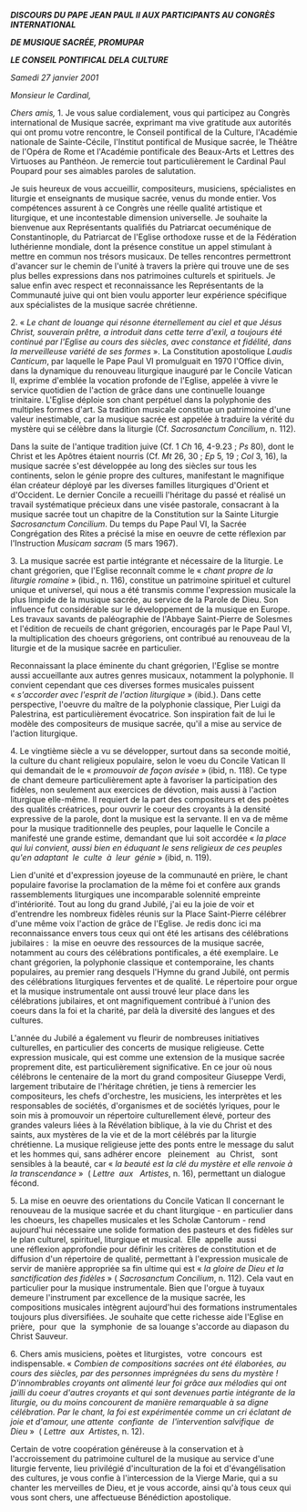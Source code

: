 ***DISCOURS DU PAPE JEAN PAUL II **AUX PARTICIPANTS AU CONGRÈS INTERNATIONAL*****

*****DE MUSIQUE SACRÉE, PROMUPAR*****

*****LE CONSEIL PONTIFICAL DELA CULTURE*****

*Samedi 27 janvier 2001*

*Monsieur le Cardinal,*

*Chers amis,* 1. Je vous salue cordialement, vous qui participez au Congrès international de Musique sacrée, exprimant ma vive gratitude aux autorités qui ont promu votre rencontre, le Conseil pontifical de la Culture, l'Académie nationale de Sainte-Cécile, l'Institut pontifical de Musique sacrée, le Théâtre de l'Opéra de Rome et l'Académie pontificale des Beaux-Arts et Lettres des Virtuoses au Panthéon. Je remercie tout particulièrement le Cardinal Paul Poupard pour ses aimables paroles de salutation.

Je suis heureux de vous accueillir, compositeurs, musiciens, spécialistes en liturgie et enseignants de musique sacrée, venus du monde entier. Vos compétences assurent à ce Congrès une réelle qualité artistique et liturgique, et une incontestable dimension universelle. Je souhaite la bienvenue aux Représentants qualifiés du Patriarcat oecuménique de Constantinople, du Patriarcat de l'Eglise orthodoxe russe et de la Fédération luthérienne mondiale, dont la présence constitue un appel stimulant à mettre en commun nos trésors musicaux. De telles rencontres permettront d'avancer sur le chemin de l'unité à travers la prière qui trouve une de ses plus belles expressions dans nos patrimoines culturels et spirituels. Je salue enfin avec respect et reconnaissance les Représentants de la Communauté juive qui ont bien voulu apporter leur expérience spécifique aux spécialistes de la musique sacrée chrétienne.

2. « *Le chant de louange qui résonne éternellement au ciel et que Jésus Christ, souverain prêtre, a introduit dans cette terre d'exil, a toujours été continué par l'Eglise au cours des siècles, avec constance et fidélité, dans la merveilleuse variété de ses formes* ». La Constitution apostolique *Laudis Canticum*, par laquelle le Pape Paul VI promulguait en 1970 l'Office divin, dans la dynamique du renouveau liturgique inauguré par le Concile Vatican II, exprime d'emblée la vocation profonde de l'Eglise, appelée à vivre le service quotidien de l'action de grâce dans une continuelle louange trinitaire. L'Eglise déploie son chant perpétuel dans la polyphonie des multiples formes d'art. Sa tradition musicale constitue un patrimoine d'une valeur inestimable, car la musique sacrée est appelée à traduire la vérité du mystère qui se célèbre dans la liturgie (Cf. *Sacrosanctum Concilium*, n. 112).

Dans la suite de l'antique tradition juive (Cf. 1 *Ch* 16, 4-9.23 ; *Ps* 80), dont le Christ et les Apôtres étaient nourris (Cf. *Mt* 26, 30 ; *Ep* 5, 19 ; *Col* 3, 16), la musique sacrée s'est développée au long des siècles sur tous les continents, selon le génie propre des cultures, manifestant le magnifique élan créateur déployé par les diverses familles liturgiques d'Orient et d'Occident. Le dernier Concile a recueilli l'héritage du passé et réalisé un travail systématique précieux dans une visée pastorale, consacrant à la musique sacrée tout un chapitre de la Constitution sur la Sainte Liturgie *Sacrosanctum Concilium*. Du temps du Pape Paul VI, la Sacrée Congrégation des Rites a précisé la mise en oeuvre de cette réflexion par l'Instruction *Musicam sacram* (5 mars 1967).

3. La musique sacrée est partie intégrante et nécessaire de la liturgie. Le chant grégorien, que l'Eglise reconnaît comme le « *chant propre de la liturgie romaine* » (ibid., n. 116), constitue un patrimoine spirituel et culturel unique et universel, qui nous a été transmis comme l'expression musicale la plus limpide de la musique sacrée, au service de la Parole de Dieu. Son influence fut considérable sur le développement de la musique en Europe. Les travaux savants de paléographie de l'Abbaye Saint-Pierre de Solesmes et l'édition de recueils de chant grégorien, encouragés par le Pape Paul VI, la multiplication des choeurs grégoriens, ont contribué au renouveau de la liturgie et de la musique sacrée en particulier.

Reconnaissant la place éminente du chant grégorien, l'Eglise se montre aussi accueillante aux autres genres musicaux, notamment la polyphonie. Il convient cependant que ces diverses formes musicales puissent « *s'accorder avec l'esprit de l'action liturgique* » (ibid.). Dans cette perspective, l'oeuvre du maître de la polyphonie classique, Pier Luigi da Palestrina, est particulièrement évocatrice. Son inspiration fait de lui le modèle des compositeurs de musique sacrée, qu'il a mise au service de l'action liturgique.

4. Le vingtième siècle a vu se développer, surtout dans sa seconde moitié, la culture du chant religieux populaire, selon le voeu du Concile Vatican II qui demandait de le « *promouvoir de façon avisée* » (ibid, n. 118). Ce type de chant demeure particulièrement apte à favoriser la participation des fidèles, non seulement aux exercices de dévotion, mais aussi à l'action liturgique elle-même. Il requiert de la part des compositeurs et des poètes des qualités créatrices, pour ouvrir le coeur des croyants à la densité expressive de la parole, dont la musique est la servante. Il en va de même pour la musique traditionnelle des peuples, pour laquelle le Concile a manifesté une grande estime, demandant que lui soit accordée « *la place qui lui convient, aussi bien en éduquant le sens religieux de ces peuples qu'en adaptant  le  culte  à  leur  génie* » (ibid, n. 119).

Lien d'unité et d'expression joyeuse de la communauté en prière, le chant populaire favorise la proclamation de la même foi et confère aux grands rassemblements liturgiques une incomparable solennité empreinte d'intériorité. Tout au long du grand Jubilé, j'ai eu la joie de voir et d'entrendre les nombreux fidèles réunis sur la Place Saint-Pierre célébrer d'une même voix l'action de grâce de l'Eglise. Je redis donc ici ma reconnaissance envers tous ceux qui ont été les artisans des célébrations jubilaires :  la mise en oeuvre des ressources de la musique sacrée, notamment au cours des célébrations pontificales, a été exemplaire. Le chant grégorien, la polyphonie classique et contemporaine, les chants populaires, au premier rang desquels l'Hymne du grand Jubilé, ont permis des célébrations liturgiques ferventes et de qualité. Le répertoire pour orgue et la musique instrumentale ont aussi trouvé leur place dans les célébrations jubilaires, et ont magnifiquement contribué à l'union des coeurs dans la foi et la charité, par delà la diversité des langues et des cultures.

L'année du Jubilé a également vu fleurir de nombreuses initiatives culturelles, en particulier des concerts de musique religieuse. Cette expression musicale, qui est comme une extension de la musique sacrée proprement dite, est particulièrement significative. En ce jour où nous célébrons le centenaire de la mort du grand compositeur Giuseppe Verdi, largement tributaire de l'héritage chrétien, je tiens à remercier les compositeurs, les chefs d'orchestre, les musiciens, les interprètes et les responsables de sociétés, d'organismes et de sociétés lyriques, pour le soin mis à promouvoir un répertoire culturellement élevé, porteur des grandes valeurs liées à la Révélation biblique, à la vie du Christ et des saints, aux mystères de la vie et de la mort célébrés par la liturgie chrétienne. La musique religieuse jette des ponts entre le message du salut et les hommes qui, sans adhérer encore   pleinement   au  Christ,   sont sensibles à la beauté, car « *la beauté est la clé du mystère et elle renvoie à la transcendance* »  ( *Lettre  aux   Artistes*, n. 16), permettant un dialogue fécond.

5. La mise en oeuvre des orientations du Concile Vatican II concernant le renouveau de la musique sacrée et du chant liturgique - en particulier dans les choeurs, les chapelles musicales et les Scholæ Cantorum - rend aujourd'hui nécessaire une solide formation des pasteurs et des fidèles sur le plan culturel, spirituel, liturgique et musical.  Elle  appelle  aussi  une réflexion approfondie pour définir les critères de constitution et de diffusion d'un répertoire de qualité, permettant à l'expression musicale de servir de manière appropriée sa fin ultime qui est « *la gloire de Dieu et la sanctification des fidèles* » ( *Sacrosanctum Concilium*, n. 112). Cela vaut en particulier pour la musique instrumentale. Bien que l'orgue à tuyaux demeure l'instrument par excellence de la musique sacrée, les compositions musicales intègrent aujourd'hui des formations instrumentales toujours plus diversifiées. Je souhaite que cette richesse aide l'Eglise en prière,  pour  que  la  symphonie  de sa louange s'accorde au diapason du Christ Sauveur.

6. Chers amis musiciens, poètes et liturgistes,  votre  concours  est   indispensable. « *Combien de compositions sacrées ont été élaborées, au cours des siècles, par des personnes imprégnées du sens du mystère ! D'innombrables croyants ont alimenté leur foi grâce aux mélodies qui ont jailli du coeur d'autres croyants et qui sont devenues partie intégrante de la liturgie, ou du moins concourent de manière remarquable à sa digne célébration. Par le chant, la foi est expérimentée comme un cri éclatant de joie et d'amour, une attente  confiante  de  l'intervention salvifique  de  Dieu* »  ( *Lettre  aux  Artistes*, n. 12).

Certain de votre coopération généreuse à la conservation et à l'accroissement du patrimoine culturel de la musique au service d'une liturgie fervente, lieu privilégié d'inculturation de la foi et d'évangélisation des cultures, je vous confie à l'intercession de la Vierge Marie, qui a su chanter les merveilles de Dieu, et je vous accorde, ainsi qu'à tous ceux qui vous sont chers, une affectueuse Bénédiction apostolique.